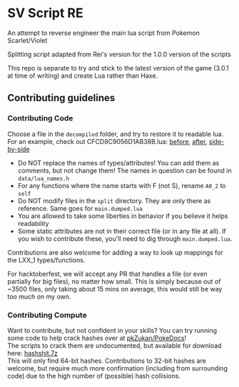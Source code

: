 # SV Script RE

An attempt to reverse engineer the main lua script from Pokemon Scarlet/Violet

Splitting script adapted from Rei's version for the 1.0.0 version of the scripts

This repo is separate to try and stick to the latest version of the game (3.0.1 at time of writing) and create Lua rather than Haxe.

## Contributing guidelines

### Contributing Code

Choose a file in the `decompiled` folder, and try to restore it to readable lua. For an example, check out CFCD8C9056D1AB38B.lua: [before](https://github.com/Martmists-GH/SV-Script-RE/blob/master/split/CFCD8C9056D1AB38B.lua), [after](https://github.com/Martmists-GH/SV-Script-RE/blob/master/decompiled/CFCD8C9056D1AB38B.lua), [side-by-side](https://github.com/Martmists-GH/SV-Script-RE/commit/a5daa39a0cc7febba12b40e212b787059a93cdfe)

- Do NOT replace the names of types/attributes! You can add them as comments, but not change them! The names in question can be found in `data/lua_names.h`
- For any functions where the name starts with F (not S), rename `A0_2` to `self`
- Do NOT modify files in the `split` directory. They are only there as reference. Same goes for `main.dumped.lua`
- You are allowed to take some liberties in behavior if you believe it helps readability
- Some static attributes are not in their correct file (or in any file at all). If you wish to contribute these, you'll need to dig through `main.dumped.lua`.

Contributions are also welcome for adding a way to look up mappings for the LXX_1 types/functions.

For hacktoberfest, we will accept any PR that handles a file (or even partially for big files), no matter how small. This is simply because out of ~3500 files, only taking about 15 mins on average, this would still be way too much on my own.

### Contributing Compute

Want to contribute, but not confident in your skills? You can try running some code to help crack hashes over at [pkZukan/PokeDocs](https://github.com/pkZukan/PokeDocs/tree/main/SV/Hashlists/Lua)!    
The scripts to crack them are undocumented, but available for download here: [hashshit.7z](https://cdn.discordapp.com/attachments/1042884408568459324/1097188681871278090/hashshit.7z?ex=67001016&is=66febe96&hm=d910ef0b3d9f33982d6d5442b1827034eb24484d2d54cda250df8f0a2d06ed1b&)    
This will only find 64-bit hashes. Contributions to 32-bit hashes are welcome, but require much more confirmation (including from surrounding code) due to the high number of (possible) hash collisions.
